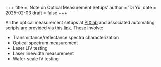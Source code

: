 +++
title = 'Note on Optical Measurement Setups'
author = 'Di Yu'
date = 2025-02-03
draft = false
+++

All the optical measurement setups at [PIXlab](https://chao-xiang.github.io/) and associated automating scripts are provided via this [link](/posts/note-optical-measurement/measurement_setup.pptx). These involve:

- Transmittance/reflectance spectra characterization
- Optical spectrum measurement
- Laser LIV testing
- Laser linewidth measurement
- Wafer-scale IV testing